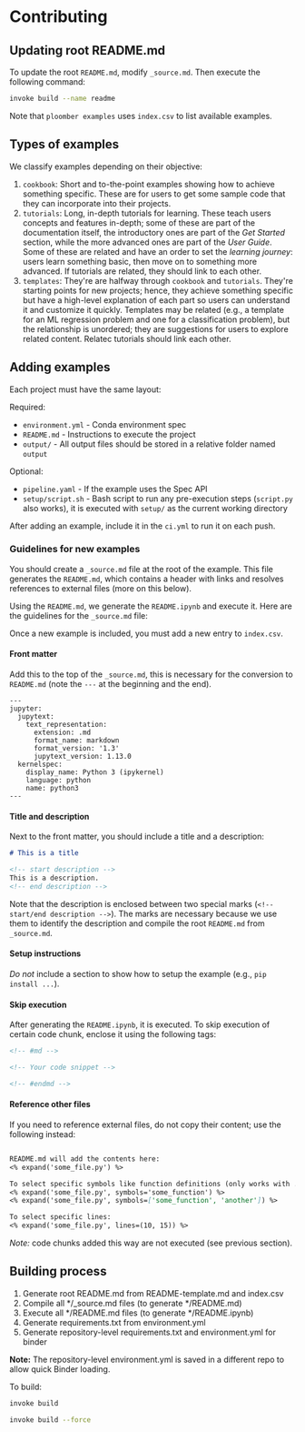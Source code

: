 # Contributing

## Updating root README.md

To update the root `README.md`, modify `_source.md`. Then execute the following command:

```sh
invoke build --name readme
```

Note that `ploomber examples` uses `index.csv` to list available examples.

## Types of examples

We classify examples depending on their objective:

1. `cookbook`: Short and to-the-point examples showing how to achieve something specific. These are for users to get some sample code that they can incorporate into their projects.
2. `tutorials`: Long, in-depth tutorials for learning. These teach users concepts and features in-depth; some of these are part of the documentation itself, the introductory ones are part of the *Get Started* section, while the more advanced ones are part of the *User Guide*. Some of these are related and have an order to set the *learning journey*: users learn something basic, then move on to something more advanced. If tutorials are related, they should link to each other.
3. `templates`: They're are halfway through `cookbook` and `tutorials`. They're starting points for new projects; hence, they achieve something specific but have a high-level explanation of each part so users can understand it and customize it quickly. Templates may be related (e.g., a template for an ML regression problem and one for a classification problem), but the relationship is unordered; they are suggestions for users to explore related content. Relatec tutorials should link each other.

## Adding examples

Each project must have the same layout:

Required:

* `environment.yml` - Conda environment spec
* `README.md` - Instructions to execute the project
* `output/` - All output files should be stored in a relative folder named `output`

Optional:

* `pipeline.yaml` - If the example uses the Spec API
* `setup/script.sh` - Bash script to run any pre-execution steps (`script.py` also works), it is executed with `setup/` as the current working directory


After adding an example, include it in the `ci.yml` to run it on each push.

### Guidelines for new examples

You should create a `_source.md` file at the root of the example. This file generates the `README.md`, which contains a header with links and resolves references to external files (more on this below).

Using the `README.md`, we generate the `README.ipynb` and execute it. Here are the guidelines for the `_source.md` file:

Once a new example is included, you must add a new entry to `index.csv`.

#### Front matter

Add this to the top of the `_source.md`, this is necessary for the conversion to `README.md` (note the `---` at the beginning and the end).

```
---
jupyter:
  jupytext:
    text_representation:
      extension: .md
      format_name: markdown
      format_version: '1.3'
      jupytext_version: 1.13.0
  kernelspec:
    display_name: Python 3 (ipykernel)
    language: python
    name: python3
---
```

#### Title and description

Next to the front matter, you should include a title and a description:

```md
# This is a title

<!-- start description -->
This is a description.
<!-- end description -->

```

Note that the description is enclosed between two special marks (`<!-- start/end description -->`). The marks are necessary because we use them to identify the description and compile the root `README.md` from `_source.md`.

#### Setup instructions

*Do not* include a section to show how to setup the example (e.g., `pip install ...`).

#### Skip execution

After generating the `README.ipynb`, it is executed. To skip execution of certain code chunk, enclose it using the following tags:

```md
<!-- #md -->

<!-- Your code snippet -->

<!-- #endmd -->
```

#### Reference other files

If you need to reference external files, do not copy their content; use the following instead:

```md

README.md will add the contents here:
<% expand('some_file.py') %>

To select specific symbols like function definitions (only works with .py files):
<% expand('some_file.py', symbols='some_function') %>
<% expand('some_file.py', symbols=['some_function', 'another']) %>

To select specific lines:
<% expand('some_file.py', lines=(10, 15)) %>
```

*Note:* code chunks added this way are not executed (see previous section).


## Building process

1. Generate root README.md from README-template.md and index.csv
2. Compile all */_source.md files (to generate */README.md)
2. Execute all */README.md files (to generate */README.ipynb)
3. Generate requirements.txt from environment.yml
4. Generate repository-level requirements.txt and environment.yml for binder

**Note:** The repository-level environment.yml is saved in a different repo to allow
quick Binder loading.


To build:

```sh
invoke build
```

```sh
invoke build --force
```
